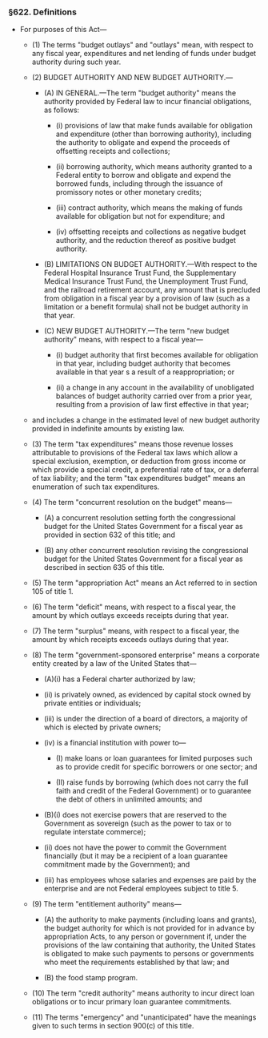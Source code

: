 ### §622. Definitions
* For purposes of this Act—

  * (1) The terms "budget outlays" and "outlays" mean, with respect to any fiscal year, expenditures and net lending of funds under budget authority during such year.

  * (2) BUDGET AUTHORITY AND NEW BUDGET AUTHORITY.—

    * (A) IN GENERAL.—The term "budget authority" means the authority provided by Federal law to incur financial obligations, as follows:

      * (i) provisions of law that make funds available for obligation and expenditure (other than borrowing authority), including the authority to obligate and expend the proceeds of offsetting receipts and collections;

      * (ii) borrowing authority, which means authority granted to a Federal entity to borrow and obligate and expend the borrowed funds, including through the issuance of promissory notes or other monetary credits;

      * (iii) contract authority, which means the making of funds available for obligation but not for expenditure; and

      * (iv) offsetting receipts and collections as negative budget authority, and the reduction thereof as positive budget authority.


    * (B) LIMITATIONS ON BUDGET AUTHORITY.—With respect to the Federal Hospital Insurance Trust Fund, the Supplementary Medical Insurance Trust Fund, the Unemployment Trust Fund, and the railroad retirement account, any amount that is precluded from obligation in a fiscal year by a provision of law (such as a limitation or a benefit formula) shall not be budget authority in that year.

    * (C) NEW BUDGET AUTHORITY.—The term "new budget authority" means, with respect to a fiscal year—

      * (i) budget authority that first becomes available for obligation in that year, including budget authority that becomes available in that year s a result of a reappropriation; or

      * (ii) a change in any account in the availability of unobligated balances of budget authority carried over from a prior year, resulting from a provision of law first effective in that year;


  * and includes a change in the estimated level of new budget authority provided in indefinite amounts by existing law.


  * (3) The term "tax expenditures" means those revenue losses attributable to provisions of the Federal tax laws which allow a special exclusion, exemption, or deduction from gross income or which provide a special credit, a preferential rate of tax, or a deferral of tax liability; and the term "tax expenditures budget" means an enumeration of such tax expenditures.

  * (4) The term "concurrent resolution on the budget" means—

    * (A) a concurrent resolution setting forth the congressional budget for the United States Government for a fiscal year as provided in section 632 of this title; and

    * (B) any other concurrent resolution revising the congressional budget for the United States Government for a fiscal year as described in section 635 of this title.


  * (5) The term "appropriation Act" means an Act referred to in section 105 of title 1.

  * (6) The term "deficit" means, with respect to a fiscal year, the amount by which outlays exceeds receipts during that year.

  * (7) The term "surplus" means, with respect to a fiscal year, the amount by which receipts exceeds outlays during that year.

  * (8) The term "government-sponsored enterprise" means a corporate entity created by a law of the United States that—

    * (A)(i) has a Federal charter authorized by law;

    * (ii) is privately owned, as evidenced by capital stock owned by private entities or individuals;

    * (iii) is under the direction of a board of directors, a majority of which is elected by private owners;

    * (iv) is a financial institution with power to—

      * (I) make loans or loan guarantees for limited purposes such as to provide credit for specific borrowers or one sector; and

      * (II) raise funds by borrowing (which does not carry the full faith and credit of the Federal Government) or to guarantee the debt of others in unlimited amounts; and


    * (B)(i) does not exercise powers that are reserved to the Government as sovereign (such as the power to tax or to regulate interstate commerce);

    * (ii) does not have the power to commit the Government financially (but it may be a recipient of a loan guarantee commitment made by the Government); and

    * (iii) has employees whose salaries and expenses are paid by the enterprise and are not Federal employees subject to title 5.


  * (9) The term "entitlement authority" means—

    * (A) the authority to make payments (including loans and grants), the budget authority for which is not provided for in advance by appropriation Acts, to any person or government if, under the provisions of the law containing that authority, the United States is obligated to make such payments to persons or governments who meet the requirements established by that law; and

    * (B) the food stamp program.


  * (10) The term "credit authority" means authority to incur direct loan obligations or to incur primary loan guarantee commitments.

  * (11) The terms "emergency" and "unanticipated" have the meanings given to such terms in section 900(c) of this title.